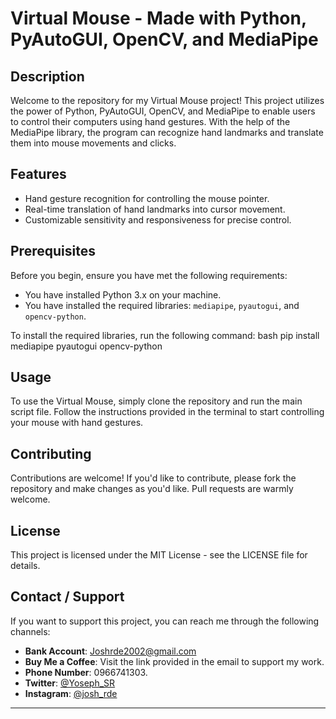 # Virtual Mouse - Made with Python, PyAutoGUI, OpenCV, and MediaPipe

## Description
Welcome to the repository for my Virtual Mouse project! This project utilizes the power of Python, PyAutoGUI, OpenCV, and MediaPipe to enable users to control their computers using hand gestures. With the help of the MediaPipe library, the program can recognize hand landmarks and translate them into mouse movements and clicks.

## Features
- Hand gesture recognition for controlling the mouse pointer.
- Real-time translation of hand landmarks into cursor movement.
- Customizable sensitivity and responsiveness for precise control.

## Prerequisites
Before you begin, ensure you have met the following requirements:
- You have installed Python  3.x on your machine.
- You have installed the required libraries: `mediapipe`, `pyautogui`, and `opencv-python`.

To install the required libraries, run the following command:
bash pip install mediapipe pyautogui opencv-python


## Usage
To use the Virtual Mouse, simply clone the repository and run the main script file. Follow the instructions provided in the terminal to start controlling your mouse with hand gestures.

## Contributing
Contributions are welcome! If you'd like to contribute, please fork the repository and make changes as you'd like. Pull requests are warmly welcome.

## License
This project is licensed under the MIT License - see the LICENSE file for details.

## Contact / Support
If you want to support this project, you can reach me through the following channels:

- **Bank Account**: Joshrde2002@gmail.com
- **Buy Me a Coffee**: Visit the link provided in the email to support my work.
- **Phone Number**: 0966741303.
- **Twitter**: [@Yoseph_SR](#)
- **Instagram**: [@josh_rde](#)

---
